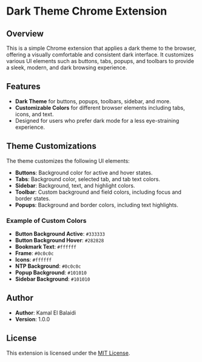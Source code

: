 # Dark Theme Chrome Extension

## Overview
This is a simple Chrome extension that applies a dark theme to the browser, offering a visually comfortable and consistent dark interface. It customizes various UI elements such as buttons, tabs, popups, and toolbars to provide a sleek, modern, and dark browsing experience.

## Features
- **Dark Theme** for buttons, popups, toolbars, sidebar, and more.
- **Customizable Colors** for different browser elements including tabs, icons, and text.
- Designed for users who prefer dark mode for a less eye-straining experience.

## Theme Customizations
The theme customizes the following UI elements:

- **Buttons**: Background color for active and hover states.
- **Tabs**: Background color, selected tab, and tab text colors.
- **Sidebar**: Background, text, and highlight colors.
- **Toolbar**: Custom background and field colors, including focus and border states.
- **Popups**: Background and border colors, including text highlights.

### Example of Custom Colors
- **Button Background Active**: `#333333`
- **Button Background Hover**: `#282828`
- **Bookmark Text**: `#ffffff`
- **Frame**: `#0c0c0c`
- **Icons**: `#ffffff`
- **NTP Background**: `#0c0c0c`
- **Popup Background**: `#101010`
- **Sidebar Background**: `#101010`

## Author
- **Author**: Kamal El Balaidi
- **Version**: 1.0.0

## License
This extension is licensed under the [MIT License](LICENSE).
